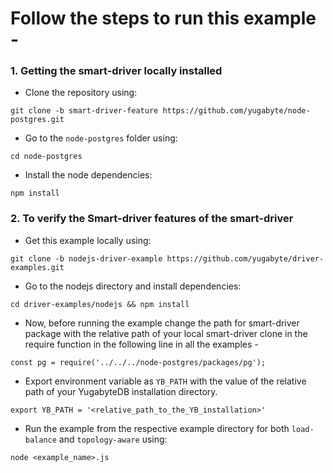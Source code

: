 # Follow the steps to run this example - 
### 1. Getting the smart-driver locally installed 
- Clone the repository using:
```
git clone -b smart-driver-feature https://github.com/yugabyte/node-postgres.git
```
- Go to the `node-postgres` folder using:
```
cd node-postgres
```
- Install the node dependencies:
```
npm install 
```
### 2. To verify the Smart-driver features of the smart-driver 
- Get this example locally using:
```
git clone -b nodejs-driver-example https://github.com/yugabyte/driver-examples.git
```
- Go to the nodejs directory and install dependencies:
```
cd driver-examples/nodejs && npm install
```
- Now, before running the example change the path for smart-driver package with the relative path of your local smart-driver clone in the require function in the following line in all the examples - 
```
const pg = require('../../../node-postgres/packages/pg');
```
- Export environment variable as `YB_PATH` with the value of the relative path of your YugabyteDB installation directory.
```
export YB_PATH = '<relative_path_to_the_YB_installation>'
```
- Run the example from the respective example directory for both `load-balance` and `topology-aware` using:
```
node <example_name>.js
```